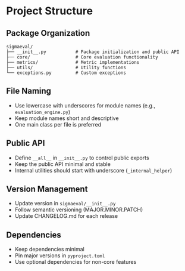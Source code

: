 # Project Structure

## Package Organization
```
sigmaeval/
├── __init__.py           # Package initialization and public API
├── core/                 # Core evaluation functionality
├── metrics/              # Metric implementations
├── utils/                # Utility functions
└── exceptions.py         # Custom exceptions
```

## File Naming
- Use lowercase with underscores for module names (e.g., `evaluation_engine.py`)
- Keep module names short and descriptive
- One main class per file is preferred

## Public API
- Define `__all__` in `__init__.py` to control public exports
- Keep the public API minimal and stable
- Internal utilities should start with underscore (`_internal_helper`)

## Version Management
- Update version in `sigmaeval/__init__.py`
- Follow semantic versioning (MAJOR.MINOR.PATCH)
- Update CHANGELOG.md for each release

## Dependencies
- Keep dependencies minimal
- Pin major versions in `pyproject.toml`
- Use optional dependencies for non-core features

